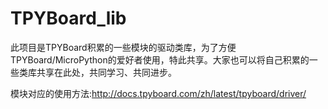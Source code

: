# TPYBoard_lib

此项目是TPYBoard积累的一些模块的驱动类库，为了方便TPYBoard/MicroPython的爱好者使用，特此共享。大家也可以将自己积累的一些类库共享在此处，共同学习、共同进步。

模块对应的使用方法:http://docs.tpyboard.com/zh/latest/tpyboard/driver/
